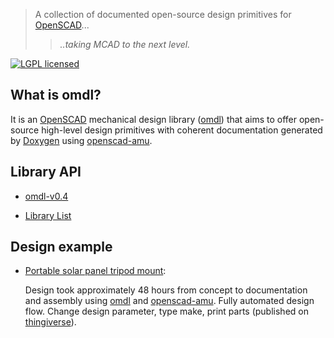 
> A collection of documented open-source design primitives for [OpenSCAD]...
>> *..taking MCAD to the next level.*

[![LGPL licensed](https://img.shields.io/badge/license-LGPL-blue.svg?style=flat)](https://raw.githubusercontent.com/royasutton/omdl/master/lgpl-2.1.txt)


What is omdl?
-------------

It is an [OpenSCAD] mechanical design library ([omdl]) that aims to offer open-source high-level design primitives with coherent documentation generated by [Doxygen] using [openscad-amu].


Library API
-----------

* [omdl-v0.4](api/html/omdl-v0.4/index.html)

* [Library List](api/html/index.html)


Design example
--------------

* [Portable solar panel tripod mount](examples/solar_mount/index.html):

  Design took approximately 48 hours from concept to documentation and assembly using [omdl] and [openscad-amu]. Fully automated design flow. Change design parameter, type make, print parts (published on [thingiverse](http://www.thingiverse.com/thing:2051608)).


[omdl]: https://github.com/royasutton/omdl
[openscad-amu]: https://github.com/royasutton/openscad-amu
[Doxygen]: http://www.stack.nl/~dimitri/doxygen/index.html
[OpenSCAD]: http://www.openscad.org
